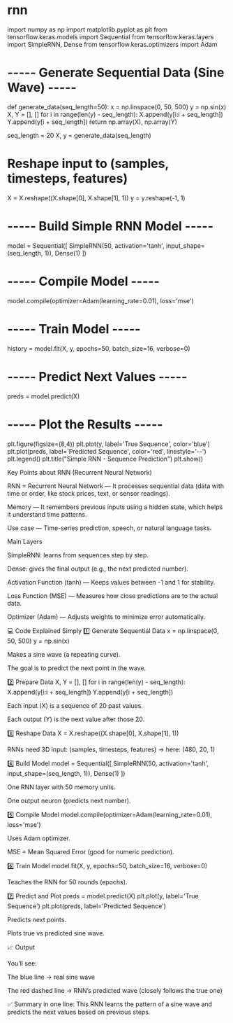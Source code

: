 # rnn

import numpy as np
import matplotlib.pyplot as plt
from tensorflow.keras.models import Sequential
from tensorflow.keras.layers import SimpleRNN, Dense
from tensorflow.keras.optimizers import Adam

# ----- Generate Sequential Data (Sine Wave) -----
def generate_data(seq_length=50):
    x = np.linspace(0, 50, 500)
    y = np.sin(x)
    X, Y = [], []
    for i in range(len(y) - seq_length):
        X.append(y[i:i + seq_length])
        Y.append(y[i + seq_length])
    return np.array(X), np.array(Y)

seq_length = 20
X, y = generate_data(seq_length)

# Reshape input to (samples, timesteps, features)
X = X.reshape((X.shape[0], X.shape[1], 1))
y = y.reshape(-1, 1)

# ----- Build Simple RNN Model -----
model = Sequential([
    SimpleRNN(50, activation='tanh', input_shape=(seq_length, 1)),
    Dense(1)
])

# ----- Compile Model -----
model.compile(optimizer=Adam(learning_rate=0.01), loss='mse')

# ----- Train Model -----
history = model.fit(X, y, epochs=50, batch_size=16, verbose=0)

# ----- Predict Next Values -----
preds = model.predict(X)

# ----- Plot the Results -----
plt.figure(figsize=(8,4))
plt.plot(y, label='True Sequence', color='blue')
plt.plot(preds, label='Predicted Sequence', color='red', linestyle='--')
plt.legend()
plt.title("Simple RNN - Sequence Prediction")
plt.show()




Key Points about RNN (Recurrent Neural Network)

RNN = Recurrent Neural Network — It processes sequential data (data with time or order, like stock prices, text, or sensor readings).

Memory — It remembers previous inputs using a hidden state, which helps it understand time patterns.

Use case — Time-series prediction, speech, or natural language tasks.

Main Layers

SimpleRNN: learns from sequences step by step.

Dense: gives the final output (e.g., the next predicted number).

Activation Function (tanh) — Keeps values between -1 and 1 for stability.

Loss Function (MSE) — Measures how close predictions are to the actual data.

Optimizer (Adam) — Adjusts weights to minimize error automatically.

💻 Code Explained Simply 1️⃣ Generate Sequential Data x = np.linspace(0, 50, 500) y = np.sin(x)

Makes a sine wave (a repeating curve).

The goal is to predict the next point in the wave.

2️⃣ Prepare Data X, Y = [], [] for i in range(len(y) - seq_length): X.append(y[i:i + seq_length]) Y.append(y[i + seq_length])

Each input (X) is a sequence of 20 past values.

Each output (Y) is the next value after those 20.

3️⃣ Reshape Data X = X.reshape((X.shape[0], X.shape[1], 1))

RNNs need 3D input: (samples, timesteps, features) → here: (480, 20, 1)

4️⃣ Build Model model = Sequential([ SimpleRNN(50, activation='tanh', input_shape=(seq_length, 1)), Dense(1) ])

One RNN layer with 50 memory units.

One output neuron (predicts next number).

5️⃣ Compile Model model.compile(optimizer=Adam(learning_rate=0.01), loss='mse')

Uses Adam optimizer.

MSE = Mean Squared Error (good for numeric prediction).

6️⃣ Train Model model.fit(X, y, epochs=50, batch_size=16, verbose=0)

Teaches the RNN for 50 rounds (epochs).

7️⃣ Predict and Plot preds = model.predict(X) plt.plot(y, label='True Sequence') plt.plot(preds, label='Predicted Sequence')

Predicts next points.

Plots true vs predicted sine wave.

📈 Output

You’ll see:

The blue line → real sine wave

The red dashed line → RNN’s predicted wave (closely follows the true one)

✅ Summary in one line: This RNN learns the pattern of a sine wave and predicts the next values based on previous steps.


